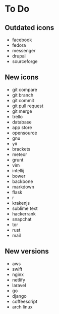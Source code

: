 # To Do

## Outdated icons

- facebook
- fedora
- messenger
- drupal
- sourceforge

## New icons

- git compare
- git branch
- git commit
- git pull request
- git merge
- trello
- database
- app store
- opensource
- gnu
- yii
- brackets
- meteor
- grunt
- vim
- intellij
- bower
- backbone
- markdown
- flask
- r
- krakenjs
- sublime text
- hackerrank
- snapchat
- tor
- rust
- mail

## New versions

- aws
- swift
- nginx
- netlify
- laravel
- go
- django
- coffeescript
- arch linux
